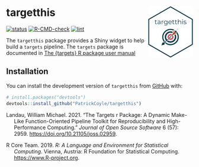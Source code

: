 
<!-- README.md is generated from README.Rmd. Please edit that file -->

# targetthis <img src="man/figures/logo.png" align="right" height="139" alt="" />

<!-- badges: start -->

[![status](https://www.repostatus.org/badges/latest/concept.svg)](https://www.repostatus.org/#concept)
[![R-CMD-check](https://github.com/PatrickCoyle/targetthis/actions/workflows/R-CMD-check.yaml/badge.svg)](https://github.com/PatrickCoyle/targetthis/actions/workflows/R-CMD-check.yaml)
[![lint](https://github.com/PatrickCoyle/targetthis/actions/workflows/lint.yaml/badge.svg)](https://github.com/PatrickCoyle/targetthis/actions/workflows/lint.yaml)
<!-- badges: end -->

The `targetthis` package provides a Shiny widget to help build a
`targets` pipeline. The `targets` package is documented in [The
{targets} R package user manual](https://books.ropensci.org/targets/)

## Installation

You can install the development version of `targetthis` from
[GitHub](https://github.com/) with:

``` r
# install.packages("devtools")
devtools::install_github("PatrickCoyle/targetthis")
```

<div id="refs" class="references csl-bib-body hanging-indent"
entry-spacing="0">

<div id="ref-landau" class="csl-entry">

Landau, William Michael. 2021. “The Targets r Package: A Dynamic
Make-Like Function-Oriented Pipeline Toolkit for Reproducibility and
High-Performance Computing.” *Journal of Open Source Software* 6 (57):
2959. <https://doi.org/10.21105/joss.02959>.

</div>

<div id="ref-R-base" class="csl-entry">

R Core Team. 2019. *R: A Language and Environment for Statistical
Computing*. Vienna, Austria: R Foundation for Statistical Computing.
<https://www.R-project.org>.

</div>

</div>
